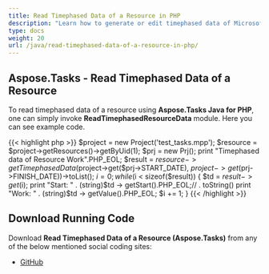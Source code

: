```yaml
---
title: Read Timephased Data of a Resource in PHP
description: "Learn how to generate or edit timephased data of Microsoft Project (MPP/XML) resources using Aspose.Tasks Java for PHP."
type: docs
weight: 20
url: /java/read-timephased-data-of-a-resource-in-php/
---
```


## **Aspose.Tasks - Read Timephased Data of a Resource**
To read timephased data of a resource using **Aspose.Tasks Java for PHP**, one can simply invoke **ReadTimephasedResourceData** module. Here you can see example code.

{{< highlight php >}}
$project = new Project('test_tasks.mpp');
$resource = $project->getResources()->getByUid(1);
$prj = new Prj();
print "Timephased data of Resource Work".PHP_EOL;
$result = $resource->getTimephasedData($project->get($prj->START_DATE), $project->get($prj->FINISH_DATE))->toList();
$i = 0;
while ($i < sizeof($result)) {
    $td = $result -> get($i);
    print "Start: " . (string)$td -> getStart().PHP_EOL;// . toString()
    print "Work: " . (string)$td -> getValue().PHP_EOL;
    $i += 1;
}
{{< /highlight >}}

## **Download Running Code**
Download **Read Timephased Data of a Resource (Aspose.Tasks)** from any of the below mentioned social coding sites:

- [GitHub](https://github.com/aspose-tasks/Aspose.Tasks-for-Java/blob/master/Plugins/Aspose_Tasks_Java_for_PHP/src/aspose/tasks/WorkingWithResources/ReadTimephasedResourceData.php)
